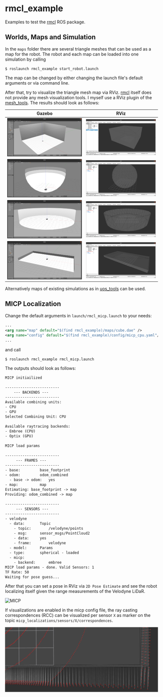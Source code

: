 # rmcl_example

Examples to test the [rmcl](https://github.com/uos/rmcl) ROS package.

## Worlds, Maps and Simulation

In the `maps` folder there are several triangle meshes that can be used as a map for the robot.
The robot and each map can be loaded into one simulation by calling

```console
$ roslaunch rmcl_example start_robot.launch
```

The map can be changed by either changing the launch file's default arguments or via command line.


After that, try to visualize the triangle mesh map via RViz.
[rmcl](https://github.com/uos/rmcl) itself does not provide any mesh visualization tools.
I myself use a RViz plugin of the [mesh_tools](https://github.com/uos/mesh_tools). The results should look as follows:

|  Gazebo  |  RViz  |
|:--------:|:------:|
| ![Cube World Gazebo](dat/img/cube_gazebo.png "Cube World Gazebo") | ![Cube Map Rviz](dat/img/cube_rviz.png "Cube Map Rviz") |
| ![Sphere World Gazebo](dat/img/sphere_gazebo.png "Sphere World Gazebo") | ![Sphere Map Rviz](dat/img/sphere_rviz.png "Sphere Map Rviz") |
| ![Cylinder World Gazebo](dat/img/cylinder_gazebo.png "Cylinder World Gazebo") | ![Cylinder Map Rviz](dat/img/cylinder_rviz.png "Cylinder Map Rviz") |
| ![Tray World Gazebo](dat/img/tray_gazebo.png "Tray World Gazebo") | ![Tray Map Rviz](dat/img/tray_rviz.png "Tray Map Rviz") |

Alternatively maps of existing simulations as in [uos_tools](https://github.com/uos/uos_tools) can be used.

## MICP Localization

Change the default arguments in `launch/rmcl_micp.launch` to your needs:

```xml
...
<arg name="map" default="$(find rmcl_example)/maps/cube.dae" />
<arg name="config" default="$(find rmcl_example)/config/micp_cpu.yaml"/>
...
```

and call

```console
$ roslaunch rmcl_example rmcl_micp.launch
```

The outputs should look as follows:

```console
MICP initiailized

-------------------------
    --- BACKENDS ---    
-------------------------
Available combining units:
- CPU
- GPU
Selected Combining Unit: CPU

Available raytracing backends:
- Embree (CPU)
- Optix (GPU)

MICP load params

-------------------------
     --- FRAMES ---      
-------------------------
- base:			base_footprint
- odom:			odom_combined
  - base -> odom:	yes
- map:			map
Estimating: base_footprint -> map
Providing: odom_combined -> map

-------------------------
     --- SENSORS ---     
-------------------------
- velodyne
  - data:		Topic
    - topic:		/velodyne/points
    - msg:		sensor_msgs/PointCloud2
    - data:		yes
    - frame:		velodyne
  - model:		Params
  - type:		spherical - loaded
  - micp:
    - backend:		embree
MICP load params - done. Valid Sensors: 1
TF Rate: 50
Waiting for pose guess...
```

After that you can set a pose in RViz via `2D Pose Estimate` and see the robot localizing itself given the range measurements of the Velodyne LiDaR.

![MICP](dat/vid/rmcl_micp_1280.gif)

If visualizations are enabled in the micp config file, the ray casting correspondences (RCC) can be visualized per sensor `X` as marker on the topic `micp_localizations/sensors/X/correspondences`.

![Ray casting correspondences (RCC)](dat/img/spc.png "Ray casting correspondences (RCC)")

